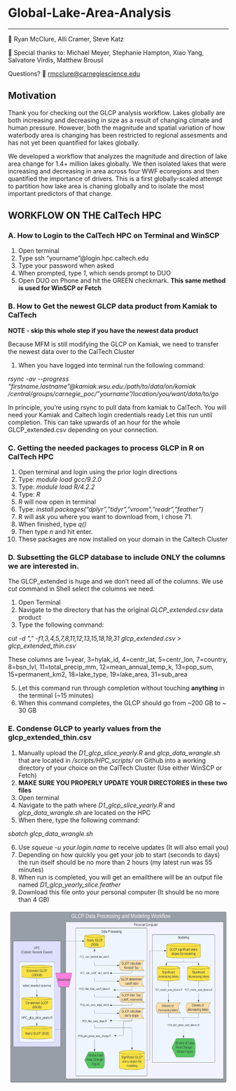 # Global-Lake-Area-Analysis
-----

:busts_in_silhouette: Ryan McClure, Alli Cramer, Steve Katz

:busts_in_silhouette: Special thanks to: Michael Meyer, Stephanie Hampton, Xiao Yang, Salvatore Virdis, Matthew Brousil

Questions?  :email: rmcclure@carnegiescience.edu

## Motivation

Thank you for checking out the GLCP analysis workflow. Lakes globally are both increasing and decreasing in size as a result of changing climate and human pressure. However, both the magnitude and spatial variation of how waterbody area is changing has been restricted to regional assesments and has not yet been quantified for lakes globally.

We developed a workflow that analyzes the magnitude and direction of lake area change for 1.4+ million lakes globally. We then isolated lakes that were increasing and decreasing in area across four WWF ecoregions and then quantified the importance of drivers. This is a first globally-scaled attempt to partition how lake area is chaning globally and to isolate the most important predictors of that change.

## WORKFLOW ON THE CalTech HPC
### A. How to Login to the CalTech HPC on Terminal and WinSCP
1. Open terminal
2. Type ssh “yourname”@login.hpc.caltech.edu
3. Type your password when asked
4. When prompted, type <i>1</i>, which sends prompt to DUO
5. Open DUO on Phone and hit the GREEN checkmark. **This same method is used for WinSCP or Fetch**

### B. How to Get the newest GLCP data product from Kamiak to CalTech
<b>NOTE - skip this whole step if you have the newest data product</b>

Because MFM is still modifying the GLCP on Kamiak, we need to transfer the newest data over to the CalTech Cluster

1. When you have logged into terminal run the following command:

<i>rsync -av --progress “firstname.lastname”@kamiak.wsu.edu:/path/to/data/on/kamiak /central/groups/carnegie_poc/”yourname”/location/you/want/data/to/go</i>

In principle, you’re using rsync to pull data from kamiak to CalTech. You will need your Kamiak and Caltech login credentials ready 
Let this run until completion. This can take upwards of an hour for the whole GLCP_extended.csv depending on your connection. 

### C. Getting the needed packages to process GLCP in R on CalTech HPC
1. Open terminal and login using the prior login directions
2. Type: <i>module load gcc/9.2.0</i>
3. Type: <i>module load R/4.2.2</i>
4. Type: <i>R</i>
5. R will now open in terminal
6. Type: <i>install.packages(“dplyr”,”tidyr”,”vroom”,”readr”,”feather”)</i>
7. R will ask you where you want to download from, I chose 71.
8. When finished, type <i>q()</i>
9. Then type <i>n</i> and hit enter. 
10. These packages are now installed on your domain in the Caltech Cluster

### D. Subsetting the GLCP database to include ONLY the columns we are interested in. 
The GLCP_extended is huge and we don’t need all of the columns. We use <i>cut</i> command in Shell select the columns we need.

1. Open Terminal
2. Navigate to the directory that has the original <i>GLCP_extended.csv</i> data product
3. Type the following command:

<i>cut -d "," -f1,3,4,5,7,8,11,12,13,15,18,19,31 glcp_extended.csv > glcp_extended_thin.csv</i>

These columns are 1=year, 3=hylak_id, 4=centr_lat, 5=centr_lon, 7=country, 8=bsn_lvl, 11=total_precip_mm, 12=mean_annual_temp_k, 13=pop_sum, 15=permanent_km2, 18=lake_type, 19=lake_area, 31=sub_area

5. Let this command run through completion without touching <b>anything</b> in the terminal (~15 minutes)
6. When this command completes, the GLCP should go from ~200 GB to ~ 30 GB

### E. Condense GLCP to yearly values from the glcp_extended_thin.csv

1. Manually upload the <i>D1_glcp_slice_yearly.R</i> and <i>glcp_data_wrangle.sh</i> that are located in <i>/scripts/HPC_scripts/</i> on Github into a working directory of your choice on the CalTech Cluster (Use either WinSCP or Fetch)
2. <b>MAKE SURE YOU PROPERLY UPDATE YOUR DIRECTORIES in these two files</b>
3. Open terminal
4. Navigate to the path where <i>D1_glcp_slice_yearly.R</i> and <i>glcp_data_wrangle.sh</i> are located on the HPC
5. When there, type the following command:

<i>sbatch glcp_data_wrangle.sh</i>

6. Use <i>squeue -u your.login.name</i> to receive updates (It will also email you)
7. Depending on how quickly you get your job to start (seconds to days) the run itself should be no more than 2 hours (my latest run was 55 minutes)
8. When run is completed, you will get an emailthere will be an output file named <i>D1_glcp_yearly_slice.feather</i>
9. Download this file onto your personal computer (It should be no more than 4 GB)


<a href="url"><img src = "GLCP_Workflow.jpeg" align="center" height="400" width="600" ></a>
